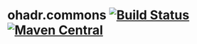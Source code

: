 ohadr.commons   [![Build Status](https://travis-ci.org/OhadR/ohadr.common.svg?branch=master)](https://travis-ci.org/OhadR/ohadr.common)   [![Maven Central](https://maven-badges.herokuapp.com/maven-central/com.ohadr/ohadr.commons/badge.svg)](https://maven-badges.herokuapp.com/maven-central/com.ohadr/ohadr.commons)
=============


